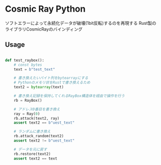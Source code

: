 # Cosmic Ray Python

ソフトエラーによって永続化データが破壊(1bit反転)するのを再現する
Rust製のライブラリCosmicRayのバインディング

## Usage

```py

def test_raybox():
    # const bytes
    text = b"test_text"

    # 書き換えたいバイト列をbytearrayにする
    # Pythonのメモリ状をRustで書き換えるため
    text2 = bytearray(text)

    # 書き換え記録を保持してくれるRayBox構造体を経由で操作を行う
    rb = RayBox()

    # アドレス0番目を書き換え
    ray = Ray(0)
    rb.attack(text2, ray)
    assert text2 == b"uest_text"

    # ランダムに書き換え
    rb.attack_random(text2)
    assert text2 != b"uest_text"

    # データを元に戻す
    rb.restore(text2)
    assert text2 == text